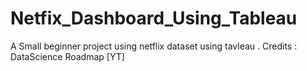 # Netfix_Dashboard_Using_Tableau
 A Small beginner project using netflix dataset using tavleau . Credits :  DataScience Roadmap [YT]
